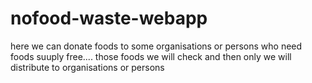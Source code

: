 # nofood-waste-webapp
here we can donate foods to some organisations or persons who need foods suuply free.... those foods we will check and then only we will distribute to organisations or persons  
